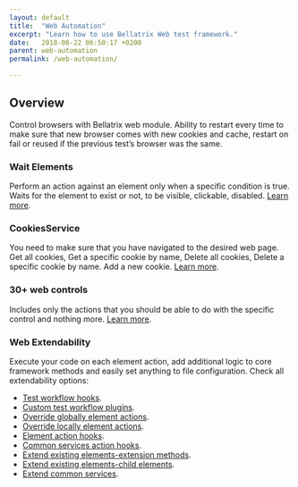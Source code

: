 ```yaml
---
layout: default
title:  "Web Automation"
excerpt: "Learn how to use Bellatrix Web test framework."
date:   2018-06-22 06:50:17 +0200
parent: web-automation
permalink: /web-automation/

---
```

Overview
--------
Control browsers with Bellatrix web module. Ability to restart every time to make sure that new browser comes with new cookies and cache, restart on fail or reused if the previous test’s browser was the same.


### Wait Elements ###
Perform an action against an element only when a specific condition is true. Waits for the element to exist or not, to be visible, clickable, disabled. [Learn more](docs/web-automation/wait-for-elements.md).

### CookiesService ###
You need to make sure that you have navigated to the desired web page. Get all cookies, Get a specific cookie by name, Delete all cookies, Delete a specific cookie by name. Add a new cookie. [Learn more](docs/web-automation/cookies-service.md).

### 30+ web controls ###
Includes only the actions that you should be able to do with the specific control and nothing more.
[Learn more](docs/web-automation/common-controls.md).

### Web Extendability ###
Execute your code on each element action, add additional logic to core framework methods and easily set anything to file configuration. Check all extendability options:

- [Test workflow hooks](docs/web-automation/extensibility-test-workflow-hooks.md).
- [Custom test workflow plugins](docs/web-automation/extensibility-custom-test-workflow-plugins.md).
- [Override globally element actions](docs/web-automation/extensibility-override-globally-element-actions.md).
- [Override locally element actions](docs/web-automation/extensibility-override-locally-element-actions.md).
- [Element action hooks](docs/web-automation/extensibility-element-action-hooks.md).
- [Common services action hooks](docs/web-automation/extensibility-common-services-action-hooks.md).
- [Extend existing elements-extension methods](docs/web-automation/extensibility-extend-existing-elements-extension-methods.md).
- [Extend existing elements-child elements](docs/web-automation/extensibility-extend-existing-elements-child-elements.md).
- [Extend common services](docs/web-automation/extensibility-extend-common-services.md).







